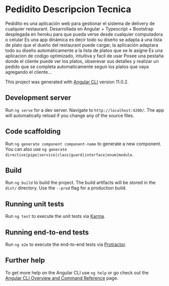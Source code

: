 

# Pedidito Descripcion Tecnica

Pedidito es una aplicación web para gestionar el sistema de delivery de cualquier restaurant.
Desarrollada en Angular + Typescript + Bootstrap desplegada en heroku para que pueda verse desde cualquier computadora o celular
Es una app dinámica es decir todo su diseño se adapta a una lista de plato que el dueño del restaurant puede cargar, la aplicación adaptara todo su diseño automáticamente a la lista de platos que se le asigne
Es una aplicacion de codigo optimizado, intuitiva y facil de usar
Posee una pestaña donde el cliente puede ver los platos, obserevar sus detalles y realizar un pedido que se completa automaticamente segun los platos que vaya agregando el cliente...

This project was generated with [Angular CLI](https://github.com/angular/angular-cli) version 11.0.2.

## Development server

Run `ng serve` for a dev server. Navigate to `http://localhost:4200/`. The app will automatically reload if you change any of the source files.

## Code scaffolding

Run `ng generate component component-name` to generate a new component. You can also use `ng generate directive|pipe|service|class|guard|interface|enum|module`.

## Build

Run `ng build` to build the project. The build artifacts will be stored in the `dist/` directory. Use the `--prod` flag for a production build.

## Running unit tests

Run `ng test` to execute the unit tests via [Karma](https://karma-runner.github.io).

## Running end-to-end tests

Run `ng e2e` to execute the end-to-end tests via [Protractor](http://www.protractortest.org/).

## Further help

To get more help on the Angular CLI use `ng help` or go check out the [Angular CLI Overview and Command Reference](https://angular.io/cli) page.
